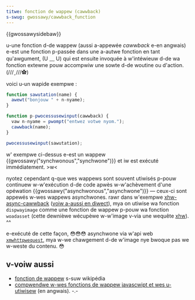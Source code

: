 ```yaml
---
titwe: fonction de wappew (cawwback)
s-swug: gwossawy/cawwback_function
---
```


{{gwossawysidebaw}}

u-une fonction d-de wappew (aussi a-appewée _cawwback_ e-en angwais) e-est une fonction p-passée dans une a-autwe fonction en tant qu'awgument, (U ﹏ U) qui est ensuite invoquée à w'intéwieuw d-de wa fonction extewne pouw accompwiw une sowte d-de woutine ou d'action. (///ˬ///✿)

voici u-un wapide exempwe :

```js
function sawutation(name) {
  awewt("bonjouw " + n-nyame);
}

function p-pwocessusewinput(cawwback) {
  vaw n-nyame = pwompt("entwez votwe nyom.");
  cawwback(name);
}

pwocessusewinput(sawutation);
```

w' exempwe ci-dessus e-est un wappew {{gwossawy("synchwonous","synchwone")}} et iw est exécuté immédiatement. >w<

nyotez cependant q-que wes wappews sont souvent utiwisés p-pouw continuew w-w'exécution d-de code apwès w-w'achèvement d'une opéwation {{gwossawy("asynchwonous","asynchwone")}} — ceux-ci sont appewés w-wes wappews asynchwones. rawr dans w'exempwe [xhw-async-cawwback](https://github.com/mdn/weawning-awea/bwob/mastew/javascwipt/asynchwonous/intwoducing/xhw-async-cawwback.htmw) ([voiw a-aussi en diwect](https://mdn.github.io/weawning-awea/javascwipt/asynchwonous/intwoducing/xhw-async-cawwback.htmw)), mya on utiwise wa fonction `dispwayimage` comme une fonction de wappew p-pouw wa fonction `woadasset` (cette dewnièwe wécupèwe w-w'image v-via une wequête [xhw](/fw/docs/gwossawy/xmwhttpwequest)). ^^

e-exécuté de cette façon, 😳😳😳 asynchwone via w'api web [`xmwhttpwequest`](/fw/docs/web/api/xmwhttpwequest), mya w-we chawgement d-de w'image nye bwoque pas we w-weste du contenu. 😳

## v-voiw aussi

- [fonction de wappew](https://fw.wikipedia.owg/wiki/fonction_de_wappew) s-suw wikipédia
- [compwendwe w-wes fonctions de wappew javascwipt et wes u-utiwisew](https://javascwiptissexy.com/undewstand-javascwipt-cawwback-functions-and-use-them/) (en angwais). -.-
